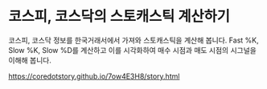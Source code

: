 코스피, 코스닥의 스토캐스틱 계산하기
=====

코스피, 코스닥 정보를 한국거래서에서 가져와 스토캐스틱을 계산해 봅니다. Fast %K, Slow %K, Slow %D를 계산하고 이를 시각화하여 매수 시점과 매도 시점의 시그널을 이해해 봅니다.

<a href='https://coredotstory.github.io/7ow4E3H8/story.html'>https://coredotstory.github.io/7ow4E3H8/story.html</a>
